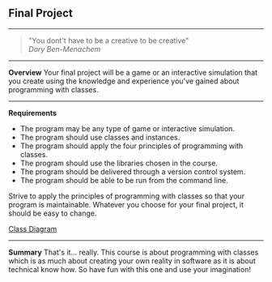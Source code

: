 ## Final Project
***
>"You dont't have to be a creative to be creative"  
>*Dory Ben-Menachem*
***

**Overview**
Your final project will be a game or an interactive simulation that you create using the knowledge and experience you've gained about programming with classes.
***
**Requirements**
- The program may be any type of game or interactive simulation.
- The program should use classes and instances.
- The program should apply the four principles of programming with classes.
- The program should use the libraries chosen in the course.
- The program should be delivered through a version control system.
- The program should be able to be run from the command line.

Strive to apply the principles of programming with classes so that your program is maintainable. Whatever you choose for your final project, it should be easy to change.

[Class Diagram](https://drive.google.com/file/d/1ZvzqYKw8NqGyFyLo9izExjOOOlmwU9cr/view?usp=sharing)

***
**Summary**
That's it... really. This course is about programming with classes which is as much about creating your own reality in software as it is about technical know how. So have fun with this one and use your imagination!
